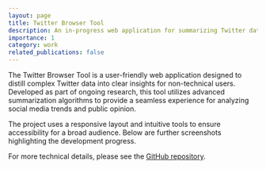 ```yaml
---
layout: page
title: Twitter Browser Tool
description: An in-progress web application for summarizing Twitter data
importance: 1
category: work
related_publications: false
---
```


The Twitter Browser Tool is a user-friendly web application designed to distill complex Twitter data into clear insights for non-technical users. Developed as part of ongoing research, this tool utilizes advanced summarization algorithms to provide a seamless experience for analyzing social media trends and public opinion.



The project uses a responsive layout and intuitive tools to ensure accessibility for a broad audience. Below are further screenshots highlighting the development progress.



For more technical details, please see the [GitHub repository](https://github.com/tanukinekolee/Tweet_browser).


